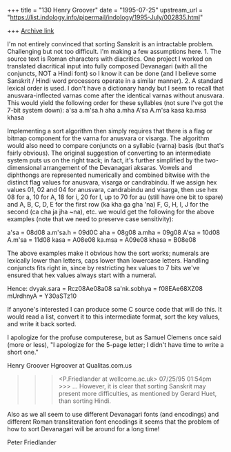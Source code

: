 +++
title = "130 Henry Groover"
date = "1995-07-25"
upstream_url = "https://list.indology.info/pipermail/indology/1995-July/002835.html"

+++
[Archive link](https://list.indology.info/pipermail/indology/1995-July/002835.html)

I'm not entirely convinced that sorting Sanskrit is an intractable problem. 
Challenging but not too difficult.  I'm making a few assumptions here.  1.
The source text is Roman characters with diacritics.  One project I
worked on translated diacritical input into fully composed Devanagari
(with all the conjuncts, NOT a Hindi font) so I know it can be done (and I
believe some Sanskrit / Hindi word processors operate in a similar
manner).  2. A standard lexical order is used.  I don't have a dictionary
handy but I seem to recall that anusvara-inflected varnas come after the
identical varnas without anusvara.  This would yield the following order
for these syllables (not sure I've got the 7-bit system down):
a'sa
a.m'sa.h
aha
a.mha
A'sa
A.m'sa
kasa
ka.msa
khasa

Implementing a sort algorithm then simply requires that there is a flag or
bitmap component for the varna for anusvara or visarga.  The algorithm
would also need to compare conjuncts on a syllabic (varna) basis (but
that's fairly obvious).  The original suggestion of converting to an
intermediate system puts us on the right track; in fact, it's further
simplified by the two-dimensional arrangement of the Devanagari
aksaras.  Vowels and diphthongs are represented numerically and
combined bitwise with the distinct flag values for anusvara, visarga or
candrabindu.  If we assign hex values 01, 02 and 04 for anusvara,
candrabindu and visarga, then use hex 08 for a, 10 for A, 18 for i, 20
for I, up to 70 for au (still have one bit to spare) and A, B, C, D, E for the
first row (ka kha ga gha 'na) F, G, H, I, J for the second (ca cha ja jha
~na), etc. we would get the following for the above examples (note that
we need to preserve case sensitivity):

a'sa = 08d08
a.m'sa.h = 09d0C
aha = 08g08
a.mha = 09g08
A'sa = 10d08
A.m'sa = 11d08
kasa = A08e08
ka.msa = A09e08
khasa = B08e08

The above examples make it obvious how the sort works; numerals are
lexically lower than letters, caps lower than lowercase letters.  Handling
conjuncts fits right in, since by restricting hex values to 7 bits we've
ensured that hex values always start with a numeral.

Hence:
dvyak.sara = Rcz08Ae08a08
sa'nk.sobhya = f08EAe68XZ08
mUrdhnyA = Y30aSTz10

If anyone's interested I can produce some C source code that will do
this. It would read a list, convert it to this intermediate format, sort the
key values, and write it back sorted.

I apologize for the profuse computerese, but as Samuel Clemens once
said (more or less), "I apologize for the 5-page letter; I didn't have time to
write a short one."

Henry Groover
Hgroover at Qualitas.com.us

>>> <P.Friedlander at wellcome.ac.uk> 07/25/95 01:54pm >>>
...
However, it is clear that sorting Sanskrit may present more difficulties,
as  mentioned by Gerard Huet, than sorting Hindi.

Also as we all seem to use different Devanagari fonts (and encodings)
and  different Roman transliteration font encodings it seems that the
problem of  how to sort Devanagari will be around for a long time!

Peter Friedlander









